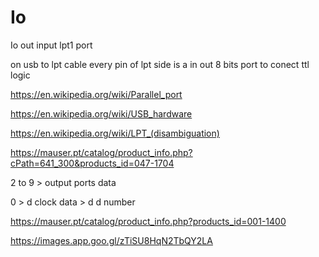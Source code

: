 # Io
Io out input lpt1 port

on usb to lpt cable every pin of lpt side is a in out 8 bits port to conect ttl logic

https://en.wikipedia.org/wiki/Parallel_port


https://en.wikipedia.org/wiki/USB_hardware

https://en.wikipedia.org/wiki/LPT_(disambiguation)

https://mauser.pt/catalog/product_info.php?cPath=641_300&products_id=047-1704


2 to 9 > output ports data

0 > d clock
data > d d number

https://mauser.pt/catalog/product_info.php?products_id=001-1400

https://images.app.goo.gl/zTiSU8HqN2TbQY2LA

